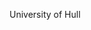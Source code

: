 [//]: # (Created by ./bin/manage_files.pl from ./species/Meloidogyne_javanica/PRJNA340324/Meloidogyne_javanica_PRJNA340324.summary.html on Thu Jun 11 13:44:50 2020)
University of Hull
